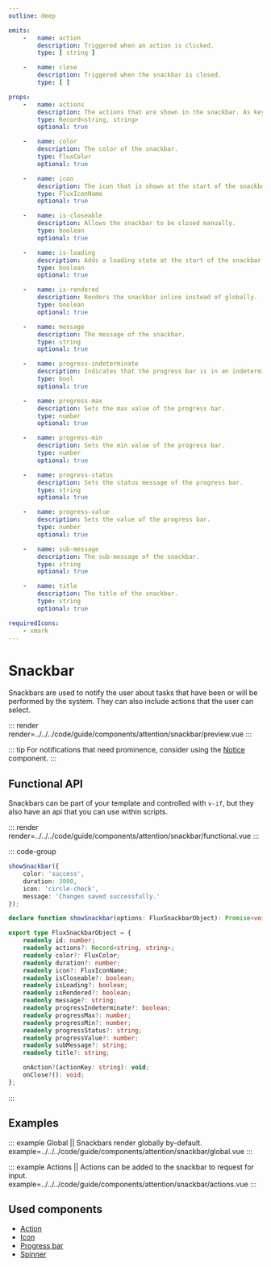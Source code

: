 ```yaml
---
outline: deep

emits:
    -   name: action
        description: Triggered when an action is clicked.
        type: [ string ]

    -   name: close
        description: Triggered when the snackbar is closed.
        type: [ ]

props:
    -   name: actions
        description: The actions that are shown in the snackbar. As key-value pairs.
        type: Record<string, string>
        optional: true

    -   name: color
        description: The color of the snackbar.
        type: FluxColor
        optional: true

    -   name: icon
        description: The icon that is shown at the start of the snackbar.
        type: FluxIconName
        optional: true

    -   name: is-closeable
        description: Allows the snackbar to be closed manually.
        type: boolean
        optional: true

    -   name: is-loading
        description: Adds a loading state at the start of the snackbar.
        type: boolean
        optional: true

    -   name: is-rendered
        description: Renders the snackbar inline instead of globally.
        type: boolean
        optional: true

    -   name: message
        description: The message of the snackbar.
        type: string
        optional: true

    -   name: progress-indeterminate
        description: Indicates that the progress bar is in an indeterminate state.
        type: bool
        optional: true

    -   name: progress-max
        description: Sets the max value of the progress bar.
        type: number
        optional: true

    -   name: progress-min
        description: Sets the min value of the progress bar.
        type: number
        optional: true

    -   name: progress-status
        description: Sets the status message of the progress bar.
        type: string
        optional: true

    -   name: progress-value
        description: Sets the value of the progress bar.
        type: number
        optional: true

    -   name: sub-message
        description: The sub-message of the snackbar.
        type: string
        optional: true

    -   name: title
        description: The title of the snackbar.
        type: string
        optional: true

requiredIcons:
    - xmark
---
```


# Snackbar

Snackbars are used to notify the user about tasks that have been or will be performed by the system. They can also include actions that the user can select.

::: render
render=../../../code/guide/components/attention/snackbar/preview.vue
:::

::: tip
For notifications that need prominence, consider using the [Notice](./notice) component.
:::

<FrontmatterDocs/>

## Functional API

Snackbars can be part of your template and controlled with `v-if`, but they also have an api that you can use within scripts.

::: render
render=../../../code/guide/components/attention/snackbar/functional.vue
:::

::: code-group

```ts [Example]
showSnackbar({
    color: 'success',
    duration: 3000,
    icon: 'circle-check',
    message: 'Changes saved successfully.'
});
```

```ts [Declaration]
declare function showSnackbar(options: FluxSnackbarObject): Promise<void>;
```

```ts [Options]
export type FluxSnackbarObject = {
    readonly id: number;
    readonly actions?: Record<string, string>;
    readonly color?: FluxColor;
    readonly duration?: number;
    readonly icon?: FluxIconName;
    readonly isCloseable?: boolean;
    readonly isLoading?: boolean;
    readonly isRendered?: boolean;
    readonly message?: string;
    readonly progressIndeterminate?: boolean;
    readonly progressMax?: number;
    readonly progressMin?: number;
    readonly progressStatus?: string;
    readonly progressValue?: number;
    readonly subMessage?: string;
    readonly title?: string;

    onAction?(actionKey: string): void;
    onClose?(): void;
};
```

:::

## Examples

::: example Global || Snackbars render globally by-default.
example=../../../code/guide/components/attention/snackbar/global.vue
:::

::: example Actions || Actions can be added to the snackbar to request for input.
example=../../../code/guide/components/attention/snackbar/actions.vue
:::

## Used components

- [Action](../action)
- [Icon](../icon)
- [Progress bar](../progress-bar)
- [Spinner](../spinner)
